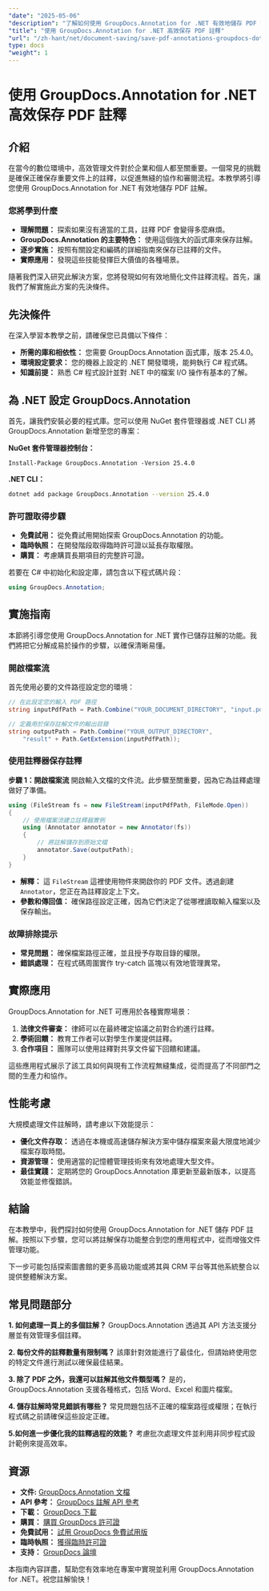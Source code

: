 ```yaml
---
"date": "2025-05-06"
"description": "了解如何使用 GroupDocs.Annotation for .NET 有效地儲存 PDF 註解。使用我們的詳細指南簡化您的文件管理流程。"
"title": "使用 GroupDocs.Annotation for .NET 高效保存 PDF 註釋"
"url": "/zh-hant/net/document-saving/save-pdf-annotations-groupdocs-dotnet/"
type: docs
"weight": 1
---
```


# 使用 GroupDocs.Annotation for .NET 高效保存 PDF 註釋

## 介紹

在當今的數位環境中，高效管理文件對於企業和個人都至關重要。一個常見的挑戰是確保正確保存重要文件上的註釋，以促進無縫的協作和審閱流程。本教學將引導您使用 GroupDocs.Annotation for .NET 有效地儲存 PDF 註解。

### 您將學到什麼
- **理解問題：** 探索如果沒有適當的工具，註釋 PDF 會變得多麼麻煩。
- **GroupDocs.Annotation 的主要特色：** 使用這個強大的函式庫來保存註解。
- **逐步實施：** 按照有關設定和編碼的詳細指南來保存已註釋的文件。
- **實際應用：** 發現這些技能發揮巨大價值的各種場景。

隨著我們深入研究此解決方案，您將發現如何有效地簡化文件註釋流程。首先，讓我們了解實施此方案的先決條件。

## 先決條件

在深入學習本教學之前，請確保您已具備以下條件：
- **所需的庫和相依性：** 您需要 GroupDocs.Annotation 函式庫，版本 25.4.0。
- **環境設定要求：** 您的機器上設定的 .NET 開發環境，能夠執行 C# 程式碼。
- **知識前提：** 熟悉 C# 程式設計並對 .NET 中的檔案 I/O 操作有基本的了解。

## 為 .NET 設定 GroupDocs.Annotation

首先，讓我們安裝必要的程式庫。您可以使用 NuGet 套件管理器或 .NET CLI 將 GroupDocs.Annotation 新增至您的專案：

**NuGet 套件管理器控制台：**
```shell
Install-Package GroupDocs.Annotation -Version 25.4.0
```

**.NET CLI：**
```bash
dotnet add package GroupDocs.Annotation --version 25.4.0
```

### 許可證取得步驟
- **免費試用：** 從免費試用開始探索 GroupDocs.Annotation 的功能。
- **臨時執照：** 在開發階段取得臨時許可證以延長存取權限。
- **購買：** 考慮購買長期項目的完整許可證。

若要在 C# 中初始化和設定庫，請包含以下程式碼片段：
```csharp
using GroupDocs.Annotation;
```

## 實施指南
本節將引導您使用 GroupDocs.Annotation for .NET 實作已儲存註解的功能。我們將把它分解成易於操作的步驟，以確保清晰易懂。

### 開啟檔案流
首先使用必要的文件路徑設定您的環境：
```csharp
// 在此設定您的輸入 PDF 路徑
string inputPdfPath = Path.Combine("YOUR_DOCUMENT_DIRECTORY", "input.pdf");

// 定義用於保存註解文件的輸出目錄
string outputPath = Path.Combine("YOUR_OUTPUT_DIRECTORY", 
    "result" + Path.GetExtension(inputPdfPath));
```

### 使用註釋器保存註釋
**步驟 1：開啟檔案流**
開啟輸入文檔的文件流。此步驟至關重要，因為它為註釋處理做好了準備。
```csharp
using (FileStream fs = new FileStream(inputPdfPath, FileMode.Open))
{
    // 使用檔案流建立註釋器實例
    using (Annotator annotator = new Annotator(fs))
    {
        // 將註解儲存到原始文檔
        annotator.Save(outputPath);
    }
}
```
- **解釋：** 這 `FileStream` 這裡使用物件來開啟你的 PDF 文件。透過創建 `Annotator`，您正在為註釋設定上下文。
- **參數和傳回值：** 確保路徑設定正確，因為它們決定了從哪裡讀取輸入檔案以及保存輸出。

### 故障排除提示
- **常見問題：** 確保檔案路徑正確，並且授予存取目錄的權限。
- **錯誤處理：** 在程式碼周圍實作 try-catch 區塊以有效地管理異常。

## 實際應用
GroupDocs.Annotation for .NET 可應用於各種實際場景：
1. **法律文件審查：** 律師可以在最終確定協議之前對合約進行註釋。
2. **學術回饋：** 教育工作者可以對學生作業提供註釋。
3. **合作項目：** 團隊可以使用註釋對共享文件留下回饋和建議。

這些應用程式展示了該工具如何與現有工作流程無縫集成，從而提高了不同部門之間的生產力和協作。

## 性能考慮
大規模處理文件註解時，請考慮以下效能提示：
- **優化文件存取：** 透過在本機或高速儲存解決方案中儲存檔案來最大限度地減少檔案存取時間。
- **資源管理：** 使用適當的記憶體管理技術來有效地處理大型文件。
- **最佳實踐：** 定期將您的 GroupDocs.Annotation 庫更新至最新版本，以提高效能並修復錯誤。

## 結論
在本教學中，我們探討如何使用 GroupDocs.Annotation for .NET 儲存 PDF 註解。按照以下步驟，您可以將註解保存功能整合到您的應用程式中，從而增強文件管理功能。

下一步可能包括探索圖書館的更多高級功能或將其與 CRM 平台等其他系統整合以提供整體解決方案。

## 常見問題部分
**1. 如何處理一頁上的多個註解？**
GroupDocs.Annotation 透過其 API 方法支援分層並有效管理多個註釋。

**2. 每份文件的註釋數量有限制嗎？**
該庫針對效能進行了最佳化，但請始終使用您的特定文件進行測試以確保最佳結果。

**3. 除了 PDF 之外，我還可以註解其他文件類型嗎？**
是的，GroupDocs.Annotation 支援各種格式，包括 Word、Excel 和圖片檔案。

**4. 儲存註解時常見錯誤有哪些？**
常見問題包括不正確的檔案路徑或權限；在執行程式碼之前請確保這些設定正確。

**5.如何進一步優化我的註釋過程的效能？**
考慮批次處理文件並利用非同步程式設計範例來提高效率。

## 資源
- **文件:** [GroupDocs.Annotation 文檔](https://docs.groupdocs.com/annotation/net/)
- **API 參考：** [GroupDocs 註解 API 參考](https://reference.groupdocs.com/annotation/net/)
- **下載：** [GroupDocs 下載](https://releases.groupdocs.com/annotation/net/)
- **購買：** [購買 GroupDocs 許可證](https://purchase.groupdocs.com/buy)
- **免費試用：** [試用 GroupDocs 免費試用版](https://releases.groupdocs.com/annotation/net/)
- **臨時執照：** [獲得臨時許可證](https://purchase.groupdocs.com/temporary-license/)
- **支持：** [GroupDocs 論壇](https://forum.groupdocs.com/c/annotation/)

本指南內容詳盡，幫助您有效率地在專案中實現並利用 GroupDocs.Annotation for .NET。祝您註解愉快！